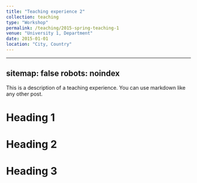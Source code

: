 ```yaml
---
title: "Teaching experience 2"
collection: teaching
type: "Workshop"
permalink: /teaching/2015-spring-teaching-1
venue: "University 1, Department"
date: 2015-01-01
location: "City, Country"
---
```

---
sitemap: false
robots: noindex
---

This is a description of a teaching experience. You can use markdown like any other post.

Heading 1
======

Heading 2
======

Heading 3
======
